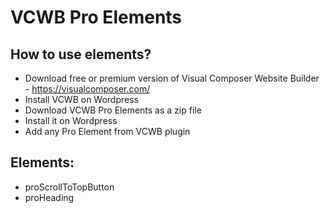 # VCWB Pro Elements


## How to use elements?
- Download free or premium version of Visual Composer Website Builder - https://visualcomposer.com/
- Install VCWB on Wordpress
- Download VCWB Pro Elements as a zip file
- Install it on Wordpress
- Add any Pro Element from VCWB plugin


## Elements:
- proScrollToTopButton
- proHeading
